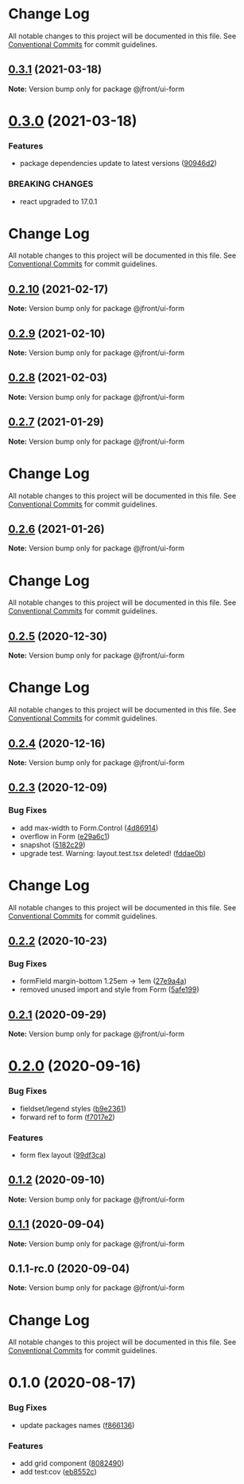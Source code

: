 # Change Log

All notable changes to this project will be documented in this file.
See [Conventional Commits](https://conventionalcommits.org) for commit guidelines.

## [0.3.1](https://github.com/Jepria/jfront-ui/compare/@jfront/ui-form@0.3.0...@jfront/ui-form@0.3.1) (2021-03-18)

**Note:** Version bump only for package @jfront/ui-form





# [0.3.0](https://github.com/Jepria/jfront-ui/compare/@jfront/ui-form@0.2.10...@jfront/ui-form@0.3.0) (2021-03-18)


### Features

* package dependencies update to latest versions ([90946d2](https://github.com/Jepria/jfront-ui/commit/90946d25fcb08fc77e4b143567963682f8ff3d2b))


### BREAKING CHANGES

* react upgraded to 17.0.1





# Change Log

All notable changes to this project will be documented in this file. See
[Conventional Commits](https://conventionalcommits.org) for commit guidelines.

## [0.2.10](https://github.com/Jepria/jfront-ui/compare/@jfront/ui-form@0.2.9...@jfront/ui-form@0.2.10) (2021-02-17)

**Note:** Version bump only for package @jfront/ui-form

## [0.2.9](https://github.com/Jepria/jfront-ui/compare/@jfront/ui-form@0.2.8...@jfront/ui-form@0.2.9) (2021-02-10)

**Note:** Version bump only for package @jfront/ui-form

## [0.2.8](https://github.com/Jepria/jfront-ui/compare/@jfront/ui-form@0.2.7...@jfront/ui-form@0.2.8) (2021-02-03)

**Note:** Version bump only for package @jfront/ui-form

## [0.2.7](https://github.com/Jepria/jfront-ui/compare/@jfront/ui-form@0.2.6...@jfront/ui-form@0.2.7) (2021-01-29)

**Note:** Version bump only for package @jfront/ui-form

# Change Log

All notable changes to this project will be documented in this file. See
[Conventional Commits](https://conventionalcommits.org) for commit guidelines.

## [0.2.6](https://github.com/Jepria/jfront-ui/compare/@jfront/ui-form@0.2.5...@jfront/ui-form@0.2.6) (2021-01-26)

**Note:** Version bump only for package @jfront/ui-form

# Change Log

All notable changes to this project will be documented in this file. See
[Conventional Commits](https://conventionalcommits.org) for commit guidelines.

## [0.2.5](https://github.com/Jepria/jfront-ui/compare/@jfront/ui-form@0.2.4...@jfront/ui-form@0.2.5) (2020-12-30)

**Note:** Version bump only for package @jfront/ui-form

# Change Log

All notable changes to this project will be documented in this file. See
[Conventional Commits](https://conventionalcommits.org) for commit guidelines.

## [0.2.4](https://github.com/Jepria/jfront-ui/compare/@jfront/ui-form@0.2.3...@jfront/ui-form@0.2.4) (2020-12-16)

**Note:** Version bump only for package @jfront/ui-form

## [0.2.3](https://github.com/Jepria/jfront-ui/compare/@jfront/ui-form@0.2.2...@jfront/ui-form@0.2.3) (2020-12-09)

### Bug Fixes

- add max-width to Form.Control
  ([4d86914](https://github.com/Jepria/jfront-ui/commit/4d86914c13618001348d944b850acab792e383df))
- overflow in Form
  ([e29a6c1](https://github.com/Jepria/jfront-ui/commit/e29a6c1c5e1a141fce01b1b5d19100b429f3eb5e))
- snapshot
  ([5182c29](https://github.com/Jepria/jfront-ui/commit/5182c29e4a0100c950c4859a57f2ca90e7bf01dc))
- upgrade test. Warning: layout.test.tsx deleted!
  ([fddae0b](https://github.com/Jepria/jfront-ui/commit/fddae0b2f96413b0533e905efcefc1d08392a495))

# Change Log

All notable changes to this project will be documented in this file. See
[Conventional Commits](https://conventionalcommits.org) for commit guidelines.

## [0.2.2](https://github.com/Jepria/jfront-ui/compare/@jfront/ui-form@0.2.1...@jfront/ui-form@0.2.2) (2020-10-23)

### Bug Fixes

- formField margin-bottom 1.25em -> 1em
  ([27e9a4a](https://github.com/Jepria/jfront-ui/commit/27e9a4a1666a678f089e3d71aff0dadd1cb344d7))
- removed unused import and style from Form
  ([5afe199](https://github.com/Jepria/jfront-ui/commit/5afe199129d6f4cc1950ea24b88d30b9c2b34c53))

## [0.2.1](https://github.com/Jepria/jfront-ui/compare/@jfront/ui-form@0.2.0...@jfront/ui-form@0.2.1) (2020-09-29)

**Note:** Version bump only for package @jfront/ui-form

# [0.2.0](https://github.com/Jepria/jfront-ui/compare/@jfront/ui-form@0.1.2...@jfront/ui-form@0.2.0) (2020-09-16)

### Bug Fixes

- fieldset/legend styles
  ([b9e2361](https://github.com/Jepria/jfront-ui/commit/b9e236137c2825ec1d3615cddc17555eddeff8fd))
- forward ref to form
  ([f7017e2](https://github.com/Jepria/jfront-ui/commit/f7017e21aa77bdf36bac1cfb163de95e37697173))

### Features

- form flex layout
  ([99df3ca](https://github.com/Jepria/jfront-ui/commit/99df3ca6fd5d74f714a36aa80f777cf61d65b9b2))

## [0.1.2](https://github.com/Jepria/jfront-ui/compare/@jfront/ui-form@0.1.1...@jfront/ui-form@0.1.2) (2020-09-10)

**Note:** Version bump only for package @jfront/ui-form

## [0.1.1](https://github.com/Jepria/jfront-ui/compare/@jfront/ui-form@0.1.0...@jfront/ui-form@0.1.1) (2020-09-04)

**Note:** Version bump only for package @jfront/ui-form

## 0.1.1-rc.0 (2020-09-04)

**Note:** Version bump only for package @jfront/ui-form

# Change Log

All notable changes to this project will be documented in this file. See
[Conventional Commits](https://conventionalcommits.org) for commit guidelines.

# 0.1.0 (2020-08-17)

### Bug Fixes

- update packages names
  ([f866136](https://github.com/Jepria/jfront-components/commit/f866136a1ac3388a010816fe9cfffa75c91818b7))

### Features

- add grid component
  ([8082490](https://github.com/Jepria/jfront-components/commit/80824909fcc1e9b9f4c1c83f0263ec5937db25eb))
- add test:cov
  ([eb8552c](https://github.com/Jepria/jfront-components/commit/eb8552cda1ad5056ae62d665b31cf8ff6f0b760f))
